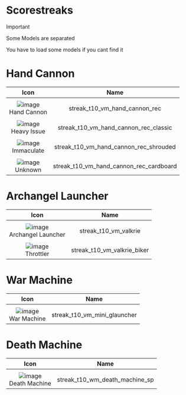 # Scorestreaks

> [!IMPORTANT]
> Some Models are separated 
>
> You have to load some models if you cant find it 
>



# Hand Cannon

| Icon | Name |
| :--: | :--: | 
| | | | | 
![image](https://static.wikia.nocookie.net/callofduty/images/9/98/HandCannon_Scorestreak_HUD_Icon_BO6.png/revision/latest?cb=20241120152354)<br> Hand Cannon | streak_t10_vm_hand_cannon_rec | 
| | | | |
![image](https://upload.wikimedia.org/wikipedia/commons/a/a3/Image-not-found.png)<br> Heavy Issue | streak_t10_vm_hand_cannon_rec_classic | 
| | | | |
![image](https://static.wikia.nocookie.net/callofduty/images/4/4d/Immaculate_HandCannon_Skin_BO6.png/revision/latest?cb=20250115223924)<br> Immaculate | streak_t10_vm_hand_cannon_rec_shrouded | 
| | | | |
![image](https://upload.wikimedia.org/wikipedia/commons/a/a3/Image-not-found.png)<br> Unknown | streak_t10_vm_hand_cannon_rec_cardboard | 

# Archangel Launcher

| Icon | Name |
| :--: | :--: | 
| | | | | 
![image](https://static.wikia.nocookie.net/callofduty/images/f/f3/ArchangelLauncher_Scorestreak_HUD_Icon_BO6.png/revision/latest?cb=20241101012204)<br> Archangel Launcher | streak_t10_vm_valkrie | 
| | | | | 
![image](https://static.wikia.nocookie.net/callofduty/images/1/14/Throttler_ArchangelLauncher_Skin_BO6.png/revision/latest?cb=20250115223508)<br> Throttler | streak_t10_vm_valkrie_biker | 

# War Machine

| Icon | Name |
| :--: | :--: | 
| | | | | 
![image](https://static.wikia.nocookie.net/callofduty/images/3/39/WarMachine_Scorestreak_HUD_Icon_BO6.png/revision/latest?cb=20250207154314)<br> War Machine | streak_t10_vm_mini_glauncher | 

# Death Machine

| Icon | Name |
| :--: | :--: | 
| | | | | 
![image](https://static.wikia.nocookie.net/callofduty/images/c/cf/DeathMachine_Scorestreak_HUD_Icon_BO6.png/revision/latest?cb=20250403223538)<br> Death Machine | streak_t10_wm_death_machine_sp | 

